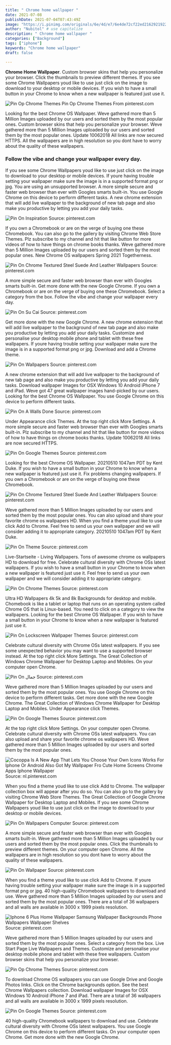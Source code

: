 ```yaml
---
title: " Chrome home wallpaper "
date: 2021-07-08
publishDate: 2021-07-04T07:43:49Z
image: "https://i.pinimg.com/originals/6e/4d/e7/6e4de72cf22ed216292192267c0cbab1.png"
author: "Nubitol" # use capitalize
description: " Chrome home wallpaper "
categories: ["Background"]
tags: ["iphone"]
keywords: "Chrome home wallpaper"
draft: false

---
```



**Chrome Home Wallpaper**. Custom browser skins that help you personalize your browser. Click the thumbnails to preview different themes. If you see some Chrome Wallpapers youd like to use just click on the image to download to your desktop or mobile devices. If you wish to have a small button in your Chrome to know when a new wallpaper is featured just use it.

![Pin Op Chrome Themes](https://i.pinimg.com/originals/16/00/f0/1600f0c80af6ffaeda3bf21cda867a63.png "Pin Op Chrome Themes")
Pin Op Chrome Themes From pinterest.com


Looking for the best Chrome OS Wallpaper. Weve gathered more than 5 Million Images uploaded by our users and sorted them by the most popular ones. Custom browser skins that help you personalize your browser. Weve gathered more than 5 Million Images uploaded by our users and sorted them by the most popular ones. Update 10062018 All links are now secured HTTPS. All the wallpapers are in high resolution so you dont have to worry about the quality of these wallpapers.

### Follow the vibe and change your wallpaper every day.

If you see some Chrome Wallpapers youd like to use just click on the image to download to your desktop or mobile devices. If youre having trouble setting your wallpaper make sure the image is in a supported format png or jpg. You are using an unsupported browser. A more simple secure and faster web browser than ever with Googles smarts built-in. You use Google Chrome on this device to perform different tasks. A new chrome extension that will add live wallpaper to the background of new tab page and also make you productive by letting you add your daily tasks.


![Pin On Inspiration](https://i.pinimg.com/originals/b5/b6/02/b5b60279cbe1626902283ee04eff22bc.jpg "Pin On Inspiration")
Source: pinterest.com

If you own a Chromebook or are on the verge of buying one these Chromebook. You can also go to the gallery by visiting Chrome Web Store Themes. Plz subscribe to my channel and hit that like button for more videos of how to have things on chrome books thanks. Weve gathered more than 5 Million Images uploaded by our users and sorted them by the most popular ones. New Chrome OS wallpapers Spring 2021 Togetherness.

![Pin On Chrome Textured Steel Suede And Leather Wallpapers](https://i.pinimg.com/originals/12/54/1d/12541d70642852bac5bb29bc17c31e42.jpg "Pin On Chrome Textured Steel Suede And Leather Wallpapers")
Source: pinterest.com

A more simple secure and faster web browser than ever with Googles smarts built-in. Get more done with the new Google Chrome. If you own a Chromebook or are on the verge of buying one these Chromebook. Select a category from the box. Follow the vibe and change your wallpaper every day.

![Pin On Su Cai](https://i.pinimg.com/originals/ab/a1/db/aba1dbc825d3af3e1cce8e20537d7e59.png "Pin On Su Cai")
Source: pinterest.com

Get more done with the new Google Chrome. A new chrome extension that will add live wallpaper to the background of new tab page and also make you productive by letting you add your daily tasks. Customize and personalise your desktop mobile phone and tablet with these free wallpapers. If youre having trouble setting your wallpaper make sure the image is in a supported format png or jpg. Download and add a Chrome theme.

![Pin On Wallpapers](https://i.pinimg.com/originals/b2/22/26/b222266eb954568290ae78b6bfaa9929.png "Pin On Wallpapers")
Source: pinterest.com

A new chrome extension that will add live wallpaper to the background of new tab page and also make you productive by letting you add your daily tasks. Download wallpaper Images for OSX Windows 10 Android iPhone 7 and iPad. Weve got 47 great wallpaper images hand-picked by our users. Looking for the best Chrome OS Wallpaper. You use Google Chrome on this device to perform different tasks.

![Pin On A Walls Done](https://i.pinimg.com/originals/77/98/37/7798372a4a55df7f2e5e85051dc0dad6.jpg "Pin On A Walls Done")
Source: pinterest.com

Under Appearance click Themes. At the top right click More Settings. A more simple secure and faster web browser than ever with Googles smarts built-in. Plz subscribe to my channel and hit that like button for more videos of how to have things on chrome books thanks. Update 10062018 All links are now secured HTTPS.

![Pin On Google Themes](https://i.pinimg.com/originals/bf/b5/b3/bfb5b3902c437a494103bc370180799b.png "Pin On Google Themes")
Source: pinterest.com

Looking for the best Chrome OS Wallpaper. 20210510 1047am PDT by Kent Duke. If you wish to have a small button in your Chrome to know when a new wallpaper is featured just use it. Fix problems changing wallpapers. If you own a Chromebook or are on the verge of buying one these Chromebook.

![Pin On Chrome Textured Steel Suede And Leather Wallpapers](https://i.pinimg.com/originals/77/71/58/77715835eac0871939e7717fb3ac4763.jpg "Pin On Chrome Textured Steel Suede And Leather Wallpapers")
Source: pinterest.com

Weve gathered more than 5 Million Images uploaded by our users and sorted them by the most popular ones. You can also upload and share your favorite chrome os wallpapers HD. When you find a theme youd like to use click Add to Chrome. Feel free to send us your own wallpaper and we will consider adding it to appropriate category. 20210510 1047am PDT by Kent Duke.

![Pin On Theme](https://i.pinimg.com/originals/59/34/f0/5934f0f1e84eababab0e5d6f6d03b119.png "Pin On Theme")
Source: pinterest.com

Live-Startseite - Living Wallpapers. Tons of awesome chrome os wallpapers HD to download for free. Celebrate cultural diversity with Chrome OSs latest wallpapers. If you wish to have a small button in your Chrome to know when a new wallpaper is featured just use it. Feel free to send us your own wallpaper and we will consider adding it to appropriate category.

![Pin On Chrome Themes](https://i.pinimg.com/736x/22/49/fe/2249fe524e7b0ed6fabdbf7bc8a7c798.jpg "Pin On Chrome Themes")
Source: pinterest.com

Ultra HD Wallpapers 4k 5k and 8k Backgrounds for desktop and mobile. Chomebook is like a tablet or laptop that runs on an operating system called Chrome OS that is Linux-based. You need to click on a category to view the wallpapers. Looking for the best Chrome OS Wallpaper. If you wish to have a small button in your Chrome to know when a new wallpaper is featured just use it.

![Pin On Lockscreen Wallpaper Themes](https://i.pinimg.com/originals/00/41/3d/00413d98b09aacd18757965efe2b3b22.png "Pin On Lockscreen Wallpaper Themes")
Source: pinterest.com

Celebrate cultural diversity with Chrome OSs latest wallpapers. If you see some unexpected behavior you may want to use a supported browser instead. At the top right click More Settings. The Great Collection of Windows Chrome Wallpaper for Desktop Laptop and Mobiles. On your computer open Chrome.

![Pin On جمال](https://i.pinimg.com/originals/e4/9c/29/e49c29dbcabb0636213dbc7f67f26b36.jpg "Pin On جمال")
Source: pinterest.com

Weve gathered more than 5 Million Images uploaded by our users and sorted them by the most popular ones. You use Google Chrome on this device to perform different tasks. Get more done with the new Google Chrome. The Great Collection of Windows Chrome Wallpaper for Desktop Laptop and Mobiles. Under Appearance click Themes.

![Pin On Google Themes](https://i.pinimg.com/originals/c6/bf/b3/c6bfb35d9785734d51be02a64e7f6a60.png "Pin On Google Themes")
Source: pinterest.com

At the top right click More Settings. On your computer open Chrome. Celebrate cultural diversity with Chrome OSs latest wallpapers. You can also upload and share your favorite chrome os wallpapers HD. Weve gathered more than 5 Million Images uploaded by our users and sorted them by the most popular ones.

![Cocoppa Is A New App That Lets You Choose Your Own Icons Works For Iphone Or Android Also Got My Wallpaper Fro Cute Home Screens Chrome Apps Iphone Wallpaper](https://i.pinimg.com/originals/63/72/68/637268965f7f8b904a63d6731cc1b1e1.jpg "Cocoppa Is A New App That Lets You Choose Your Own Icons Works For Iphone Or Android Also Got My Wallpaper Fro Cute Home Screens Chrome Apps Iphone Wallpaper")
Source: nl.pinterest.com

When you find a theme youd like to use click Add to Chrome. The wallpaper collection box will appear after you do so. You can also go to the gallery by visiting Chrome Web Store Themes. The Great Collection of Google Chrome Wallpaper for Desktop Laptop and Mobiles. If you see some Chrome Wallpapers youd like to use just click on the image to download to your desktop or mobile devices.

![Pin On Wallpapers Computer](https://i.pinimg.com/originals/ed/ca/9a/edca9a3353ea288350f7a1e64c821720.jpg "Pin On Wallpapers Computer")
Source: pinterest.com

A more simple secure and faster web browser than ever with Googles smarts built-in. Weve gathered more than 5 Million Images uploaded by our users and sorted them by the most popular ones. Click the thumbnails to preview different themes. On your computer open Chrome. All the wallpapers are in high resolution so you dont have to worry about the quality of these wallpapers.

![Pin On Wallpaper](https://i.pinimg.com/originals/63/8b/e0/638be04221fa37aa979aa0e95c27d678.jpg "Pin On Wallpaper")
Source: pinterest.com

When you find a theme youd like to use click Add to Chrome. If youre having trouble setting your wallpaper make sure the image is in a supported format png or jpg. 40 high-quality Chromebook wallpapers to download and use. Weve gathered more than 5 Million Images uploaded by our users and sorted them by the most popular ones. There are a total of 36 wallpapers and all walls are available in 3000 x 1999 pixels resolution.

![Iphone 6 Plus Home Wallpaper Samsung Wallpaper Backgrounds Phone Wallpapers Wallpaper Shelves](https://i.pinimg.com/originals/d5/1a/94/d51a9466f0cce52c7b308f2c2cceb8c8.jpg "Iphone 6 Plus Home Wallpaper Samsung Wallpaper Backgrounds Phone Wallpapers Wallpaper Shelves")
Source: pinterest.com

Weve gathered more than 5 Million Images uploaded by our users and sorted them by the most popular ones. Select a category from the box. Live Start Page Live Wallpapers and Themes. Customize and personalise your desktop mobile phone and tablet with these free wallpapers. Custom browser skins that help you personalize your browser.

![Pin Op Chrome Themes](https://i.pinimg.com/originals/16/00/f0/1600f0c80af6ffaeda3bf21cda867a63.png "Pin Op Chrome Themes")
Source: pinterest.com

To download Chrome OS wallpapers you can use Google Drive and Google Photos links. Click on the Chrome backgrounds option. See the best Chrome Wallpapers collection. Download wallpaper Images for OSX Windows 10 Android iPhone 7 and iPad. There are a total of 36 wallpapers and all walls are available in 3000 x 1999 pixels resolution.

![Pin On Google Themes](https://i.pinimg.com/originals/6e/4d/e7/6e4de72cf22ed216292192267c0cbab1.png "Pin On Google Themes")
Source: pinterest.com

40 high-quality Chromebook wallpapers to download and use. Celebrate cultural diversity with Chrome OSs latest wallpapers. You use Google Chrome on this device to perform different tasks. On your computer open Chrome. Get more done with the new Google Chrome.

